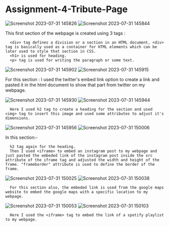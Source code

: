 # Assignment-4-Tribute-Page
![Screenshot 2023-07-31 145826](https://github.com/Lok-ii/Assignment-4-Tribute-Page/assets/129180844/d996b206-aae0-4ce9-a853-45f48dc65a22)
![Screenshot 2023-07-31 145844](https://github.com/Lok-ii/Assignment-4-Tribute-Page/assets/129180844/71f1ad09-fb7e-41aa-878a-360ce04b0f1b)

This first section of the webpage is created using 3 tags :

      <div> tag defines a division or a section in an HTML document, <div> tag is basically used as a container for HTML elements which can be later used to style that section in CSS.
      <h1> is used for heading.
      <p> tag is used for writing the paragraph or some text.

![Screenshot 2023-07-31 145902](https://github.com/Lok-ii/Assignment-4-Tribute-Page/assets/129180844/54b6f8e8-8bcc-42af-9233-67eb900f7065)
![Screenshot 2023-07-31 145915](https://github.com/Lok-ii/Assignment-4-Tribute-Page/assets/129180844/c63e6b1f-6081-433f-a1d2-3d3fd69b35e7)

For this section :
      I used the twitter's embed link option to create a link and pasted it in the html document to show that part from twitter on my webpage.
      
![Screenshot 2023-07-31 145930](https://github.com/Lok-ii/Assignment-4-Tribute-Page/assets/129180844/84476f94-8137-4f6b-b0fd-b04a421c4154)
![Screenshot 2023-07-31 145944](https://github.com/Lok-ii/Assignment-4-Tribute-Page/assets/129180844/e027ecb3-c228-4203-b067-d4baaf73e768)


      Here I used h2 tag to create a heading for the section and used <img> tag to insert this image and used some attributes to adjust it's dimensions.

![Screenshot 2023-07-31 145956](https://github.com/Lok-ii/Assignment-4-Tribute-Page/assets/129180844/92fcb670-b9bc-4a09-8af6-0d65130897f7)
![Screenshot 2023-07-31 150006](https://github.com/Lok-ii/Assignment-4-Tribute-Page/assets/129180844/e11c8c6e-d216-4068-9345-8dc5ac90652e)

In this section:-

      h2 tag again for the heading.
      Then I used <iframe> to embed an instagram post to my webpage and just pasted the embeded link of the instagram post inside the src attribute of the iframe tag and adjusted the width and height of the frame. "frameborder" attribute is used to define the border of the frame.

![Screenshot 2023-07-31 150025](https://github.com/Lok-ii/Assignment-4-Tribute-Page/assets/129180844/fc47080a-d747-458e-8d7d-c850938cf821)
![Screenshot 2023-07-31 150038](https://github.com/Lok-ii/Assignment-4-Tribute-Page/assets/129180844/14282536-a9f2-43c6-9c26-1d2523b89b94)


      For this section also, the embeded link is used from the google maps website to embed the google maps with a specific location to my webpage.

![Screenshot 2023-07-31 150053](https://github.com/Lok-ii/Assignment-4-Tribute-Page/assets/129180844/45168ed3-eaa3-4bff-a266-b3ef3a17df73)
![Screenshot 2023-07-31 150103](https://github.com/Lok-ii/Assignment-4-Tribute-Page/assets/129180844/363995f9-2949-4f94-9368-2a29671fe0d5)


      Here I used the <iframe> tag to embed the link of a spotify playlist to my webpage.


